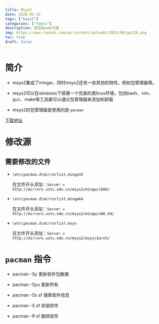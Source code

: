 ```yaml
---
title: Msys2
date: 2020-03-12
tags: ["msys2"]
categories: ["tools"]
description: 高性能web代理
img: https://www.runoob.com/wp-content/uploads/2015/06/go128.png
toc: true
draft: false
---
```



# 简介

+ msys2集成了mingw，同时msys2还有一些其他的特性，例如包管理器等。 

+ msys2可以在windows下搭建一个完美的类linux环境，包括bash、vim、gcc、make等工具都可以通过包管理器来添加和卸载 

+ msys2的包管理器是使用的是 `pacman`

[下载地址](https://www.msys2.org/)

<!--more-->

# 修改源

## 需要修改的文件

+ `\etc\pacman.d\mirrorlist.mingw32`

    在文件开头添加：`Server = http://mirrors.ustc.edu.cn/msys2/mingw/i686/`

+ `\etc\pacman.d\mirrorlist.mingw64`

    在文件开头添加：`Server = http://mirrors.ustc.edu.cn/msys2/mingw/x86_64/`

+ `\etc\pacman.d\mirrorlist.msys`

    在文件开头添加：`Server = http://mirrors.ustc.edu.cn/msys2/msys/$arch/`




# `pacman` 指令

+ pacman -Sy    更新软件包数据

+ pacman -Syu   更新所有

+ pacman -Ss sf 搜索软件信息

+ pacman -S sf  安装软件

+ pacman -R sf  删除软件
